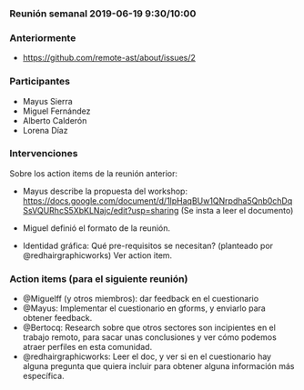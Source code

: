 ### Reunión semanal 2019-06-19 9:30/10:00

### Anteriormente

* https://github.com/remote-ast/about/issues/2

### Participantes

* Mayus Sierra
* Miguel Fernández 
* Alberto Calderón
* Lorena Díaz

### Intervenciones

Sobre los action items de la reunión anterior:

* Mayus describe la propuesta del workshop: https://docs.google.com/document/d/1lpHaqBUw1QNrpdha5Qnb0chDqSsVQURhcS5XbKLNajc/edit?usp=sharing (Se insta a leer el documento)

* Miguel definió el formato de la reunión.

* Identidad gráfica: Qué pre-requisitos se necesitan? (planteado por @redhairgraphicworks) Ver action item.


### Action items (para el siguiente reunión)

* @Miguelff (y otros miembros): dar feedback en el cuestionario
* @Mayus: Implementar el cuestionario en gforms, y enviarlo para obtener feedback.
* @Bertocq: Research sobre que otros sectores son incipientes en el trabajo remoto, para sacar unas conclusiones y ver cómo podemos atraer perfiles en esta comunidad.
* @redhairgraphicworks: Leer el doc, y ver si en el cuestionario hay alguna pregunta que quiera incluir para obtener alguna información más específica.